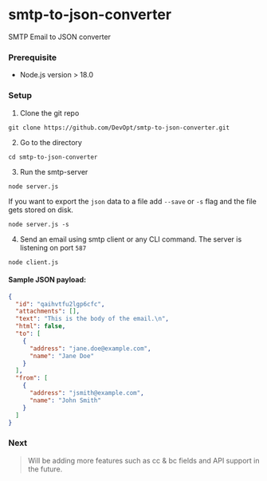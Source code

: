 # smtp-to-json-converter
SMTP Email to JSON converter

### Prerequisite
* Node.js version > 18.0

### Setup
1. Clone the git repo
```shell
git clone https://github.com/DevOpt/smtp-to-json-converter.git
```
2. Go to the directory
```shell
cd smtp-to-json-converter
```
3. Run the smtp-server
```shell
node server.js
```
If you want to export the `json` data to a file add `--save` or `-s` flag 
and the file gets stored on disk.
```shell
node server.js -s
```
4. Send an email using smtp client or any CLI command. 
The server is listening on port `587`
```shell
node client.js
```
#### Sample JSON payload:
```json
{
  "id": "qaihvtfu2lgp6cfc",
  "attachments": [],
  "text": "This is the body of the email.\n",
  "html": false,
  "to": [
    {
      "address": "jane.doe@example.com",
      "name": "Jane Doe"
    }
  ],
  "from": [
    {
      "address": "jsmith@example.com",
      "name": "John Smith"
    }
  ]
}
```
### Next
> Will be adding more features such as cc & bc fields and API support in the future.
